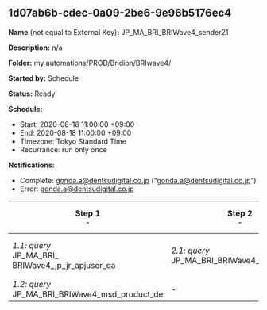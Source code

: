 ## 1d07ab6b-cdec-0a09-2be6-9e96b5176ec4

**Name** (not equal to External Key)**:** JP_MA_BRI_BRIWave4_sender21

**Description:** n/a

**Folder:** my automations/PROD/Bridion/BRIwave4/

**Started by:** Schedule

**Status:** Ready

**Schedule:**

* Start: 2020-08-18 11:00:00 +09:00
* End: 2020-08-18 11:00:00 +09:00
* Timezone: Tokyo Standard Time
* Recurrance: run only once

**Notifications:**

* Complete: gonda.a@dentsudigital.co.jp ("gonda.a@dentsudigital.co.jp")
* Error: gonda.a@dentsudigital.co.jp

| Step 1<br>_<small>-</small>_ | Step 2<br>_<small>-</small>_ | Step 3<br>_<small>-</small>_ | Step 4<br>_<small>-</small>_ | Step 5<br>_<small>-</small>_ |
| --- | --- | --- | --- | --- |
| _1.1: query_<br>JP_MA_BRI_ BRIWave4_jp_jr_apjuser_qa | _2.1: query_<br>JP_MA_BRI_BRIWave4_sender21_qa | _3.1: wait_<br>12:00 午後 | _4.1: emailSend_<br>JP_MA_BRI_BRIwave4_sender21 | _5.1: query_<br>JP_MA_BRI_BRIWelcome_ExclusionMassMailList21_qa |
| _1.2: query_<br>JP_MA_BRI_BRIWave4_msd_product_de | - | - | - | - |
